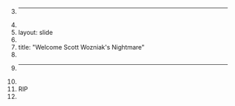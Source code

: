 3.	---
4.	
5.	layout: slide
6.	
7.	title: "Welcome Scott Wozniak's Nightmare"
8.	
9.	---
10.	
11.	RIP
12.	
